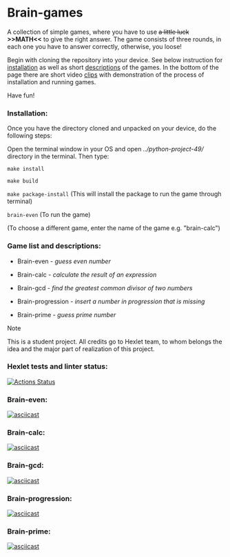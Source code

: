 # Brain-games
A collection of simple games, where you have to use ~~a little luck~~ **>>MATH<<** to give the right answer. The game consists of three rounds, in each one you have to answer correctly, otherwise, you loose!

Begin with cloning the repository into your device. See below instruction for [installation](#installation) as well as short [descriptions](#game-list-and-descriptions) of the games. In the bottom of the page there are short video [clips](#brain-even) with demonstration of the process of installation and running games.

Have fun!

### Installation:
Once you have the directory cloned and unpacked on your device, do the following steps:

Open the terminal window in your OS and open *../python-project-49/* directory in the terminal. Then type:

`make install`

`make build`

`make package-install` (This will install the package to run the game through terminal)

`brain-even` (To run the game) 

(To choose a different game, enter the name of the game e.g. "brain-calc")

### Game list and descriptions:
- Brain-even - *guess even number*

- Brain-calc - *calculate the result of an expression*

- Brain-gcd - *find the greatest common divisor of two numbers*

- Brain-progression - *insert a number in progression that is missing*

- Brain-prime - *guess prime number*
>[!NOTE]
>This is a student project. All credits go to Hexlet team, to whom belongs the idea and the major part of realization of this project.

### Hexlet tests and linter status:
[![Actions Status](https://github.com/zabulyaka/python-project-49/actions/workflows/hexlet-check.yml/badge.svg)](https://github.com/zabulyaka/python-project-49/actions)
### Brain-even:
[![asciicast](https://asciinema.org/a/OV7ZIWigp3d05784DefAXFkY6.svg)](https://asciinema.org/a/OV7ZIWigp3d05784DefAXFkY6)
### Brain-calc:
[![asciicast](https://asciinema.org/a/nPAL5iexYnDmM9gK42Sc54q9M.svg)](https://asciinema.org/a/nPAL5iexYnDmM9gK42Sc54q9M)
### Brain-gcd:
[![asciicast](https://asciinema.org/a/5d6tAILnRTixs6fP36v7T9Fw4.svg)](https://asciinema.org/a/5d6tAILnRTixs6fP36v7T9Fw4)
### Brain-progression:
[![asciicast](https://asciinema.org/a/8cJMaWBEOtLKmVYS9ySMdOOi1.svg)](https://asciinema.org/a/8cJMaWBEOtLKmVYS9ySMdOOi1)
### Brain-prime:
[![asciicast](https://asciinema.org/a/NTQRG9kvNJ75SayPjlSodkFqr.svg)](https://asciinema.org/a/NTQRG9kvNJ75SayPjlSodkFqr)
